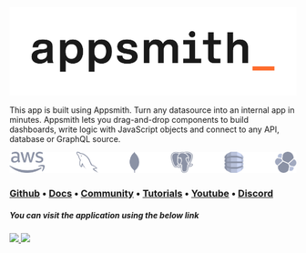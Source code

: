 ![](https://raw.githubusercontent.com/appsmithorg/appsmith/release/static/appsmith_logo_primary.png)

This app is built using Appsmith. Turn any datasource into an internal app in minutes. Appsmith lets you drag-and-drop components to build dashboards, write logic with JavaScript objects and connect to any API, database or GraphQL source.

![](https://raw.githubusercontent.com/appsmithorg/appsmith/release/static/images/integrations.png)

### [Github](https://github.com/appsmithorg/appsmith) • [Docs](https://docs.appsmith.com/?utm_source=github&utm_medium=social&utm_content=appsmith_docs&utm_campaign=null&utm_term=appsmith_docs) • [Community](https://community.appsmith.com/) • [Tutorials](https://github.com/appsmithorg/appsmith/tree/update/readme#tutorials) • [Youtube](https://www.youtube.com/appsmith) • [Discord](https://discord.gg/rBTTVJp)

##### You can visit the application using the below link

###### [![](https://assets.appsmith.com/git-sync/Buttons.svg) ](http://ec2-3-108-64-217.ap-south-1.compute.amazonaws.com/applications/6220945eb5315f33c16337f2/pages/6220945eb5315f33c16337f4) [![](https://assets.appsmith.com/git-sync/Buttons2.svg)](http://ec2-3-108-64-217.ap-south-1.compute.amazonaws.com/applications/6220945eb5315f33c16337f2/pages/6220945eb5315f33c16337f4/edit)
